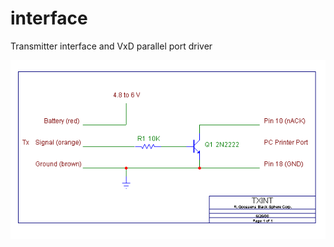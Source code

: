 # interface
Transmitter interface and VxD parallel port driver

![Tx interface](https://raw.githubusercontent.com/rcsim2/interface/main/interface/Txint.gif?token=AJK64IKWT2SXQDR2QQOOJY3BWJXN4)
